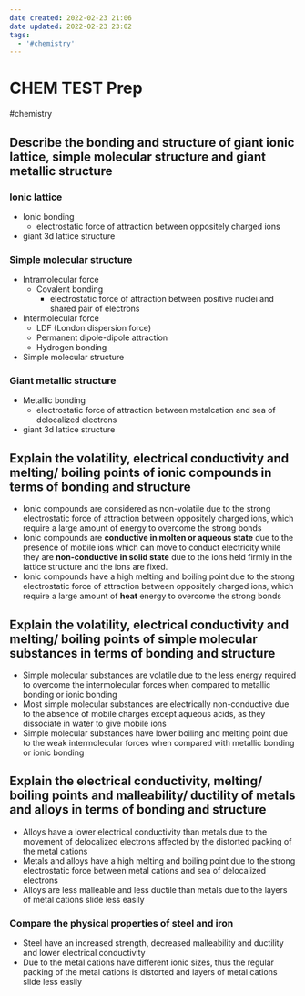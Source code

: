 ```yaml
---
date created: 2022-02-23 21:06
date updated: 2022-02-23 23:02
tags:
  - '#chemistry'
---
```


# CHEM TEST Prep

#chemistry

## Describe the bonding and structure of giant ionic lattice, simple molecular structure and giant metallic structure

### Ionic lattice

- Ionic bonding
	- electrostatic force of attraction between oppositely charged ions
- giant 3d lattice structure

### Simple molecular structure

- Intramolecular force
	- Covalent bonding
		- electrostatic force of attraction between positive nuclei and shared pair of electrons
- Intermolecular force
	- LDF (London dispersion force)
	- Permanent dipole-dipole attraction
	- Hydrogen bonding
- Simple molecular structure

### Giant metallic structure

- Metallic bonding
	- electrostatic force of attraction between metalcation and sea of delocalized electrons
- giant 3d lattice structure

## Explain the volatility, electrical conductivity and melting/ boiling points of ionic compounds in terms of bonding and structure

- Ionic compounds are considered as non-volatile due to the strong electrostatic force of attraction between oppositely charged ions, which require a large amount of energy to overcome the strong bonds
- Ionic compounds are **conductive in molten or aqueous state** due to the presence of mobile ions which can move to conduct electricity while they are **non-conductive in solid state** due to the ions held firmly in the lattice structure and the ions are fixed.
- Ionic compounds have a high melting and boiling point due to the strong electrostatic force of attraction between oppositely charged ions, which require a large amount of **heat** energy to overcome the strong bonds

## Explain the volatility, electrical conductivity and melting/ boiling points of simple molecular substances in terms of bonding and structure

- Simple molecular substances are volatile due to the less energy required to overcome the intermolecular forces when compared to metallic bonding or ionic bonding
- Most simple molecular substances are electrically non-conductive due to the absence of mobile charges except aqueous acids, as they dissociate in water to give mobile ions
- Simple molecular substances have lower boiling and melting point due to the weak intermolecular forces when compared with metallic bonding or ionic bonding

## Explain the electrical conductivity, melting/ boiling points and malleability/ ductility of metals and alloys in terms of bonding and structure

- Alloys have a lower electrical conductivity than metals due to the movement of delocalized electrons affected by the distorted packing of the metal cations
- Metals and alloys have a high melting and boiling point due to the strong electrostatic force between metal cations and sea of delocalized electrons
- Alloys are less malleable and less ductile than metals due to the layers of metal cations slide less easily

### Compare the physical properties of steel and iron

- Steel have an increased strength, decreased malleability and ductility and lower electrical conductivity
- Due to the metal cations have different ionic sizes, thus the regular packing of the metal cations is distorted and layers of metal cations slide less easily
